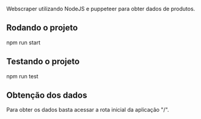 
Webscraper utilizando NodeJS e puppeteer para obter dados de produtos.

## Rodando o projeto
npm run start

## Testando o projeto
npm run test

## Obtenção dos dados 
Para obter os dados basta acessar a rota inicial da aplicação "/".
